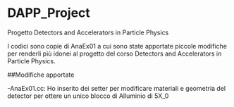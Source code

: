# DAPP_Project
Progetto Detectors and Accelerators in Particle Physics

I codici sono copie di AnaEx01 a cui sono state apportate piccole modifiche per renderli più idonei al progetto del corso Detectors and Accelerators in Particle Physics.

##Modifiche apportate

-AnaEx01.cc:
  Ho inserito dei setter per modificare materiali e geometria del detector per ottere un unico blocco di Alluminio di 5X_0
